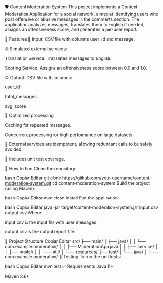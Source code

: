 🛡️ Content Moderation System
This project implements a Content Moderation Application for a social network, aimed at identifying users who post offensive or abusive messages in the comments section. The application analyzes messages, translates them to English if needed, assigns an offensiveness score, and generates a per-user report.

📌 Features
📄 Input: CSV file with columns user_id and message.

🌐 Simulated external services:

Translation Service: Translates messages to English.

Scoring Service: Assigns an offensiveness score between 0.0 and 1.0.

⚙️ Output: CSV file with columns:

user_id

total_messages

avg_score

🧠 Optimized processing:

Caching for repeated messages.

Concurrent processing for high performance on large datasets.

🔁 External services are idempotent, allowing redundant calls to be safely avoided.

🧪 Includes unit test coverage.

🚀 How to Run
Clone the repository:

bash
Copiar
Editar
git clone https://github.com/your-username/content-moderation-system.git
cd content-moderation-system
Build the project (using Maven):

bash
Copiar
Editar
mvn clean install
Run the application:

bash
Copiar
Editar
java -jar target/content-moderation-system.jar input.csv output.csv
Where:

input.csv is the input file with user messages.

output.csv is the output report file.

📁 Project Structure
Copiar
Editar
src/
├── main/
│ ├── java/
│ │ └── com.example.moderation/
│ │ ├── ModerationApp.java
│ │ ├── service/
│ │ ├── model/
│ │ └── util/
│ └── resources/
├── test/
│ └── java/
│ └── com.example.moderation/
🧪 Testing
To run the unit tests:

bash
Copiar
Editar
mvn test
✅ Requirements
Java 11+

Maven 3.6+
